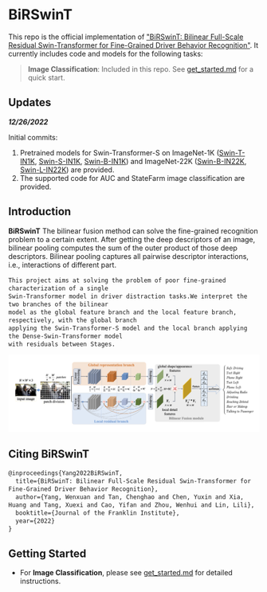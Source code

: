 # BiRSwinT

This repo is the official implementation of ["BiRSwinT: Bilinear Full-Scale Residual Swin-Transformer for Fine-Grained Driver Behavior Recognition"](https://www.sciencedirect.com/science/article/abs/pii/S0016003222008857?via%3Dihub). It currently includes code and models for the following tasks:

> **Image Classification**: Included in this repo. See [get_started.md](get_started.md) for a quick start.

## Updates

**_12/26/2022_**

Initial commits:

1. Pretrained models for Swin-Transformer-S on ImageNet-1K ([Swin-T-IN1K](https://github.com/SwinTransformer/storage/releases/download/v1.0.0/swin_tiny_patch4_window7_224.pth), [Swin-S-IN1K](https://github.com/SwinTransformer/storage/releases/download/v1.0.0/swin_small_patch4_window7_224.pth), [Swin-B-IN1K](https://github.com/SwinTransformer/storage/releases/download/v1.0.0/swin_base_patch4_window7_224.pth)) and ImageNet-22K ([Swin-B-IN22K](https://github.com/SwinTransformer/storage/releases/download/v1.0.0/swin_base_patch4_window7_224_22k.pth), [Swin-L-IN22K](https://github.com/SwinTransformer/storage/releases/download/v1.0.0/swin_large_patch4_window7_224_22k.pth)) are provided.
2. The supported code for AUC and StateFarm image classification are provided.

## Introduction

**BiRSwinT** The bilinear fusion method can solve the fine-grained recognition problem to a certain extent.
After getting the deep descriptors of an image, bilinear pooling computes the sum of the outer
product of those deep descriptors. Bilinear pooling captures all pairwise descriptor interactions,
i.e., interactions of different part.

    This project aims at solving the problem of poor fine-grained characterization of a single
    Swin-Transformer model in driver distraction tasks.We interpret the two branches of the bilinear
    model as the global feature branch and the local feature branch, respectively, with the global branch
    applying the Swin-Transformer-S model and the local branch applying the Dense-Swin-Transformer model
    with residuals between Stages.

![teaser](figures/teaser.png)

## Citing BiRSwinT

```
@inproceedings{Yang2022BiRSwinT,
  title={BiRSwinT: Bilinear Full-Scale Residual Swin-Transformer for Fine-Grained Driver Behavior Recognition},
  author={Yang, Wenxuan and Tan, Chenghao and Chen, Yuxin and Xia, Huang and Tang, Xuexi and Cao, Yifan and Zhou, Wenhui and Lin, Lili},
  booktitle={Journal of the Franklin Institute},
  year={2022}
}
```

## Getting Started

-   For **Image Classification**, please see [get_started.md](get_started.md) for detailed instructions.
